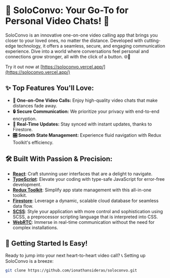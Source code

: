 # 🚀 SoloConvo: Your Go-To for Personal Video Chats! 🎥

SoloConvo is an innovative one-on-one video calling app that brings you closer to your loved ones, no matter the distance. Developed with cutting-edge technology, it offers a seamless, secure, and engaging communication experience. Dive into a world where conversations feel personal and connections grow stronger, all with the click of a button. 🌐💬

Try it out now at [https://soloconvo.vercel.app/](https://soloconvo.vercel.app/)

## ✨ Top Features You'll Love:

-   **👥 One-on-One Video Calls:** Enjoy high-quality video chats that make distances fade away.
-   **🔒 Secure Communication:** We prioritize your privacy with end-to-end encryption.
-   **🔄 Real-Time Updates:** Stay synced with instant updates, thanks to Firestore.
-   **🎛️ Smooth State Management:** Experience fluid navigation with Redux Toolkit's efficiency.

## 🛠️ Built With Passion & Precision:

-   **[React](https://reactjs.org/)**: Craft stunning user interfaces that are a delight to navigate.
-   **[TypeScript](https://www.typescriptlang.org/)**: Elevate your coding with type-safe JavaScript for error-free development.
-   **[Redux Toolkit](https://redux-toolkit.js.org/)**: Simplify app state management with this all-in-one toolkit.
-   **[Firestore](https://firebase.google.com/products/firestore)**: Leverage a dynamic, scalable cloud database for seamless data flow.
-   **[SCSS](https://sass-lang.com/)**: Style your application with more control and sophistication using SCSS, a preprocessor scripting language that is interpreted into CSS.
-   **[WebRTC](https://webrtc.org/)**: Immerse in real-time communication without the need for complex installations.

## 🚀 Getting Started Is Easy!

Ready to jump into your next heart-to-heart video call? 📞 Setting up SoloConvo is a breeze:

```bash
git clone https://github.com/ionathansideras/soloconvo.git
```
